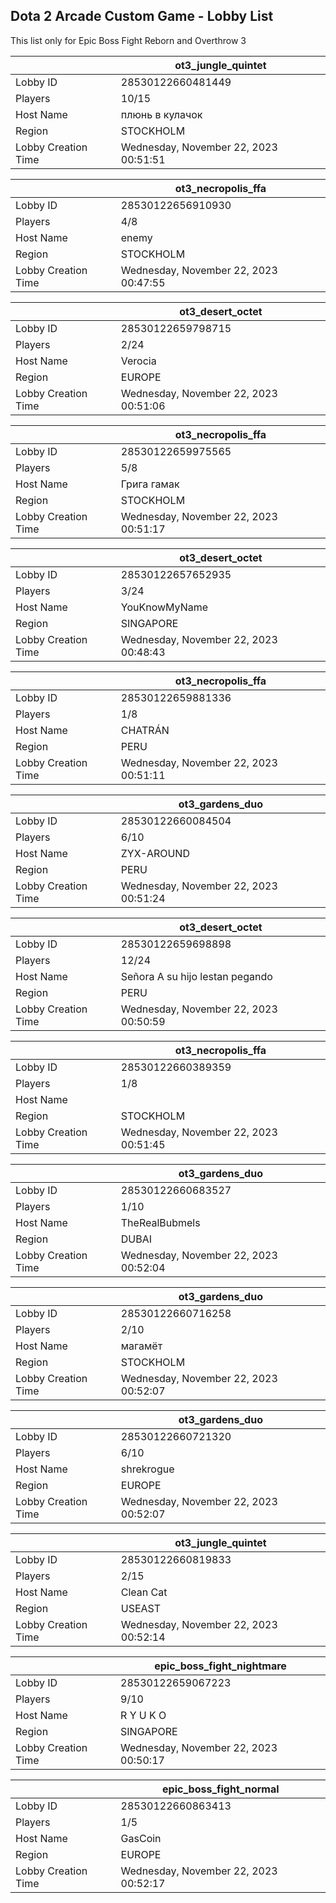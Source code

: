 ## Dota 2 Arcade Custom Game - Lobby List

This list only for Epic Boss Fight Reborn and Overthrow 3

|  | ot3_jungle_quintet |
| ------ | ------ |
| Lobby ID | 28530122660481449 |
| Players | 10/15 |
| Host Name | плюнь в кулачок |
| Region | STOCKHOLM |
| Lobby Creation Time | Wednesday, November 22, 2023 00:51:51 |


|  | ot3_necropolis_ffa |
| ------ | ------ |
| Lobby ID | 28530122656910930 |
| Players | 4/8 |
| Host Name | enemy |
| Region | STOCKHOLM |
| Lobby Creation Time | Wednesday, November 22, 2023 00:47:55 |


|  | ot3_desert_octet |
| ------ | ------ |
| Lobby ID | 28530122659798715 |
| Players | 2/24 |
| Host Name | Verocia |
| Region | EUROPE |
| Lobby Creation Time | Wednesday, November 22, 2023 00:51:06 |


|  | ot3_necropolis_ffa |
| ------ | ------ |
| Lobby ID | 28530122659975565 |
| Players | 5/8 |
| Host Name | Грига гамак |
| Region | STOCKHOLM |
| Lobby Creation Time | Wednesday, November 22, 2023 00:51:17 |


|  | ot3_desert_octet |
| ------ | ------ |
| Lobby ID | 28530122657652935 |
| Players | 3/24 |
| Host Name | YouKnowMyName |
| Region | SINGAPORE |
| Lobby Creation Time | Wednesday, November 22, 2023 00:48:43 |


|  | ot3_necropolis_ffa |
| ------ | ------ |
| Lobby ID | 28530122659881336 |
| Players | 1/8 |
| Host Name | CHATRÁN |
| Region | PERU |
| Lobby Creation Time | Wednesday, November 22, 2023 00:51:11 |


|  | ot3_gardens_duo |
| ------ | ------ |
| Lobby ID | 28530122660084504 |
| Players | 6/10 |
| Host Name | ZYX-AROUND |
| Region | PERU |
| Lobby Creation Time | Wednesday, November 22, 2023 00:51:24 |


|  | ot3_desert_octet |
| ------ | ------ |
| Lobby ID | 28530122659698898 |
| Players | 12/24 |
| Host Name | Señora A su hijo lestan pegando |
| Region | PERU |
| Lobby Creation Time | Wednesday, November 22, 2023 00:50:59 |


|  | ot3_necropolis_ffa |
| ------ | ------ |
| Lobby ID | 28530122660389359 |
| Players | 1/8 |
| Host Name |             |
| Region | STOCKHOLM |
| Lobby Creation Time | Wednesday, November 22, 2023 00:51:45 |


|  | ot3_gardens_duo |
| ------ | ------ |
| Lobby ID | 28530122660683527 |
| Players | 1/10 |
| Host Name | TheRealBubmels |
| Region | DUBAI |
| Lobby Creation Time | Wednesday, November 22, 2023 00:52:04 |


|  | ot3_gardens_duo |
| ------ | ------ |
| Lobby ID | 28530122660716258 |
| Players | 2/10 |
| Host Name | магамёт |
| Region | STOCKHOLM |
| Lobby Creation Time | Wednesday, November 22, 2023 00:52:07 |


|  | ot3_gardens_duo |
| ------ | ------ |
| Lobby ID | 28530122660721320 |
| Players | 6/10 |
| Host Name | shrekrogue |
| Region | EUROPE |
| Lobby Creation Time | Wednesday, November 22, 2023 00:52:07 |


|  | ot3_jungle_quintet |
| ------ | ------ |
| Lobby ID | 28530122660819833 |
| Players | 2/15 |
| Host Name | Clean Cat |
| Region | USEAST |
| Lobby Creation Time | Wednesday, November 22, 2023 00:52:14 |


|  | epic_boss_fight_nightmare |
| ------ | ------ |
| Lobby ID | 28530122659067223 |
| Players | 9/10 |
| Host Name | R Y U K O |
| Region | SINGAPORE |
| Lobby Creation Time | Wednesday, November 22, 2023 00:50:17 |


|  | epic_boss_fight_normal |
| ------ | ------ |
| Lobby ID | 28530122660863413 |
| Players | 1/5 |
| Host Name | GasCoin |
| Region | EUROPE |
| Lobby Creation Time | Wednesday, November 22, 2023 00:52:17 |


